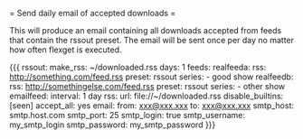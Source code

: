 = Send daily email of accepted downloads =

This will produce an email containing all downloads accepted from feeds that contain the rssout preset. The email will be sent once per day no matter how often flexget is executed.

{{{
rssout:
  make_rss: ~/downloaded.rss
    days: 1
feeds:
  realfeeda:
    rss: http://something.com/feed.rss
    preset: rssout
    series:
      - good show
  realfeedb:
    rss: http://somethingelse.com/feed.rss
    preset: rssout
    series:
      - other show
  emailfeed:
    interval: 1 day
    rss:
      url: file://~/downloaded.rss
    disable_builtins: [seen]
    accept_all: yes
    email:
      from: xxx@xxx.xxx
      to: xxx@xxx.xxx
      smtp_host: smtp.host.com
      smtp_port: 25
      smtp_login: true
      smtp_username: my_smtp_login
      smtp_password: my_smtp_password
}}}

